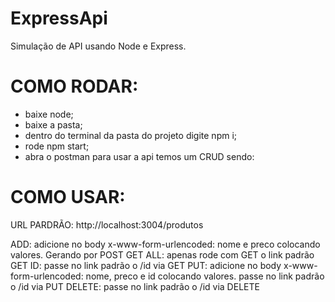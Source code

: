 # ExpressApi

Simulação de API usando Node e Express.

# COMO RODAR:

- baixe node;
- baixe a pasta;
- dentro do terminal da pasta do projeto digite npm i;
- rode npm start;
- abra o postman para usar a api temos um CRUD sendo:

# COMO USAR: 

URL PARDRÃO: http://localhost:3004/produtos

ADD: adicione no body x-www-form-urlencoded: nome e preco colocando valores. Gerando por POST
GET ALL: apenas rode com GET o link padrão
GET ID: passe no link padrão o /id via GET
PUT: adicione no body x-www-form-urlencoded: nome, preco e id colocando valores. passe no link padrão o /id via PUT
DELETE: passe no link padrão o /id via DELETE
